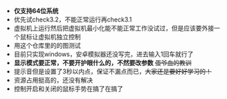 - **仅支持64位系统**
- 优先试check3.2，不能正常运行再check3.1
- 虚拟机上运行然后把虚拟机最小化能不能正常工作没试过，但是应该要外接一个鼠标让虚拟机独立控制
- 用这个仓库里的的图测试
- 目前只实现windows，安卓模拟器还没写完，进去输入1回车就行了
- **显示模式要正常，不要开护眼什么的，不然要改参数**  ~~蛋爷血的教训~~
- 提示音但是设置了3秒以内点，保证不漏点而已，~~大家还是要好好学习的！~~
- 资源占用挺高的，还没有解决
- 控制开启和关闭的鼠标手势在搞了在搞了

